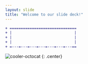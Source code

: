 ```yaml
---
layout: slide
title: "Welcome to our slide deck!"
---
```


```diff
+ ==============================
+ |                            |
+ |                            |
+ |                            |
+ =---=---=---=---=---=---=---==
```

![cooler-octocat](https://octodex.github.com/images/twenty-percent-cooler-octocat.png)
{: .center}
